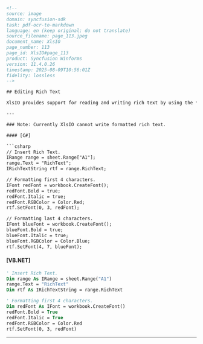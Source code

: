 ```html
<!-- 
source: image
domain: syncfusion-sdk
task: pdf-ocr-to-markdown
language: en (keep original; do not translate)
source_filename: page_113.jpeg
document_name: XlsIO
page_number: 113
page_id: XlsIO#page_113
product: Syncfusion Winforms
version: 11.4.0.26
timestamp: 2025-08-09T10:56:01Z
fidelity: lossless
-->

## Editing Rich Text

XlsIO provides support for reading and writing rich text by using the **IRichTextString** interface. It enables to format each character in the cell with different font styles.

---

### Note: Currently XlsIO cannot write formatted rich text.

#### [C#]

```csharp
// Insert Rich Text.
IRange range = sheet.Range["A1"];
range.Text = "RichText";
IRichTextString rtf = range.RichText;

// Formatting first 4 characters.
IFont redFont = workbook.CreateFont();
redFont.Bold = true;
redFont.Italic = true;
redFont.RGBColor = Color.Red;
rtf.SetFont(0, 3, redFont);

// Formatting last 4 characters.
IFont blueFont = workbook.CreateFont();
blueFont.Bold = true;
blueFont.Italic = true;
blueFont.RGBColor = Color.Blue;
rtf.SetFont(4, 7, blueFont);
```

#### [VB.NET]

```vb
' Insert Rich Text.
Dim range As IRange = sheet.Range("A1")
range.Text = "RichText"
Dim rtf As IRichTextString = range.RichText

' Formatting first 4 characters.
Dim redFont As IFont = workbook.CreateFont()
redFont.Bold = True
redFont.Italic = True
redFont.RGBColor = Color.Red
rtf.SetFont(0, 3, redFont)
```

---

<!-- tags: [XlsIO, rich text formatting, IRichTextString, Syncfusion Winforms, 11.4.0.26] keywords: [rich text, font styles, IRichTextString, XlsIO, formatting, C#, VB.NET] -->
```
